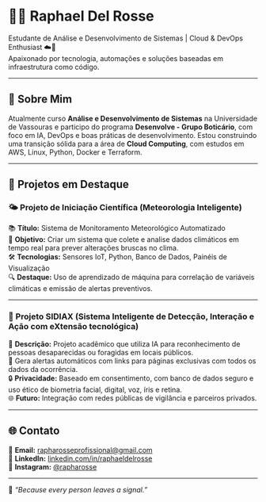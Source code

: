 # 👨‍💻 Raphael Del Rosse

Estudante de Análise e Desenvolvimento de Sistemas | Cloud & DevOps Enthusiast ☁️🐧  
Apaixonado por tecnologia, automações e soluções baseadas em infraestrutura como código.

---

## 🚀 Sobre Mim

Atualmente curso **Análise e Desenvolvimento de Sistemas** na Universidade de Vassouras e participo do programa **Desenvolve - Grupo Boticário**, com foco em IA, DevOps e boas práticas de desenvolvimento. Estou construindo uma transição sólida para a área de **Cloud Computing**, com estudos em AWS, Linux, Python, Docker e Terraform.

---

## 🧠 Projetos em Destaque

### 🌤️ Projeto de Iniciação Científica (Meteorologia Inteligente)
📚 **Título:** Sistema de Monitoramento Meteorológico Automatizado  
🎯 **Objetivo:** Criar um sistema que colete e analise dados climáticos em tempo real para prever alterações bruscas no clima.  
🛠️ **Tecnologias:** Sensores IoT, Python, Banco de Dados, Painéis de Visualização  
🔍 **Destaque:** Uso de aprendizado de máquina para correlação de variáveis climáticas e emissão de alertas preventivos.

---

### 🤖 Projeto SIDIAX (Sistema Inteligente de Detecção, Interação e Ação com eXtensão tecnológica)
🧠 **Descrição:** Projeto acadêmico que utiliza IA para reconhecimento de pessoas desaparecidas ou foragidas em locais públicos.  
🔗 Gera alertas automáticos com links para páginas exclusivas com todos os dados da ocorrência.  
🔒 **Privacidade:** Baseado em consentimento, com banco de dados seguro e uso ético de biometria facial, digital, voz, íris e retina.  
🌐 **Futuro:** Integração com redes públicas de vigilância e parceiros privados.

---

## 🌐 Contato

📧 **Email:** rapharosseprofissional@gmail.com  
💼 **LinkedIn:** [linkedin.com/in/raphaeldelrosse](https://www.linkedin.com/in/raphaeldelrosse/)  
📸 **Instagram:** [@rapharosse](https://www.instagram.com/rapharosse/)

---

📌 *“Because every person leaves a signal.”*
